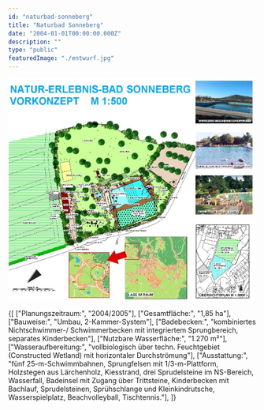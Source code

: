 ```yaml
---
id: "naturbad-sonneberg"
title: "Naturbad Sonneberg"
date: "2004-01-01T00:00:00.000Z"
description: ""
type: "public"
featuredImage: "./entwurf.jpg"
---
```


!["Entwurf"](./entwurf.jpg)

<SpecificationsTable title="Vorkonzept - technische Daten">
    {[
        ["Planungszeitraum:", "2004/2005"],
        ["Gesamtfläche:", "1,85 ha"],
        ["Bauweise:", "Umbau, 2-Kammer-System"],
        ["Badebecken:", "kombiniertes Nichtschwimmer-/ Schwimmerbecken mit integriertem Sprungbereich, separates Kinderbecken"],
        ["Nutzbare Wasserfläche:", "1.270 m²"],
        ["Wasseraufbereitung:", "vollbiologisch über techn. Feuchtgebiet (Constructed Wetland) mit horizontaler Durchströmung"],
        ["Ausstattung:", "fünf 25-m-Schwimmbahnen, Sprungfelsen mit 1/3-m-Plattform, Holzstegen aus Lärchenholz, Kiesstrand, drei Sprudelsteine im NS-Bereich, Wasserfall, Badeinsel mit Zugang über Trittsteine, Kinderbecken mit Bachlauf, Sprudelsteinen, Sprühschlange und Kleinkindrutsche, Wasserspielplatz, Beachvolleyball, Tischtennis."],
    ]}
</SpecificationsTable>
